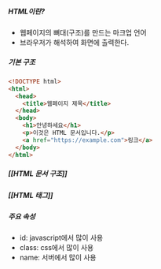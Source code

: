 ##### HTML이란?
- 웹페이지의 뼈대(구조)를 만드는 마크업 언어
- 브라우저가 해석하여 화면에 출력한다.

##### 기본 구조
```html
<!DOCTYPE html>
<html>
  <head>
    <title>웹페이지 제목</title>
  </head>
  <body>
    <h1>안녕하세요</h1>
    <p>이것은 HTML 문서입니다.</p>
    <a href="https://example.com">링크</a>
  </body>
</html>
```

##### [[HTML 문서 구조]]

##### [[HTML 태그]]

##### 주요 속성
- id: javascript에서 많이 사용
- class: css에서 많이 사용
- name: 서버에서 많이 사용
